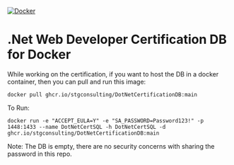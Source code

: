 [![Docker](https://github.com/STGConsulting/DotNetCertificationDB/actions/workflows/docker-publish.yml/badge.svg)](https://github.com/STGConsulting/DotNetCertificationDB/actions/workflows/docker-publish.yml)

# .Net Web Developer Certification DB for Docker

While working on the certification, if you want to host the DB in a docker container, then you can pull and run this image:

```
docker pull ghcr.io/stgconsulting/DotNetCertificationDB:main
```

To Run:
```
docker run -e "ACCEPT_EULA=Y" -e "SA_PASSWORD=Password123!" -p 1448:1433 --name DotNetCertSQL -h DotNetCertSQL -d ghcr.io/stgconsulting/DotNetCertificationDB:main
```

Note: The DB is empty, there are no security concerns with sharing the password in this repo.
